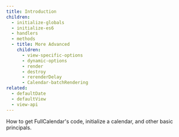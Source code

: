 ```yaml
---
title: Introduction
children:
  - initialize-globals
  - initialize-es6
  - handlers
  - methods
  - title: More Advanced
    children:
      - view-specific-options
      - dynamic-options
      - render
      - destroy
      - rerenderDelay
      - Calendar-batchRendering
related:
  - defaultDate
  - defaultView
  - view-api
---
```


How to get FullCalendar's code, initialize a calendar, and other basic principals.
